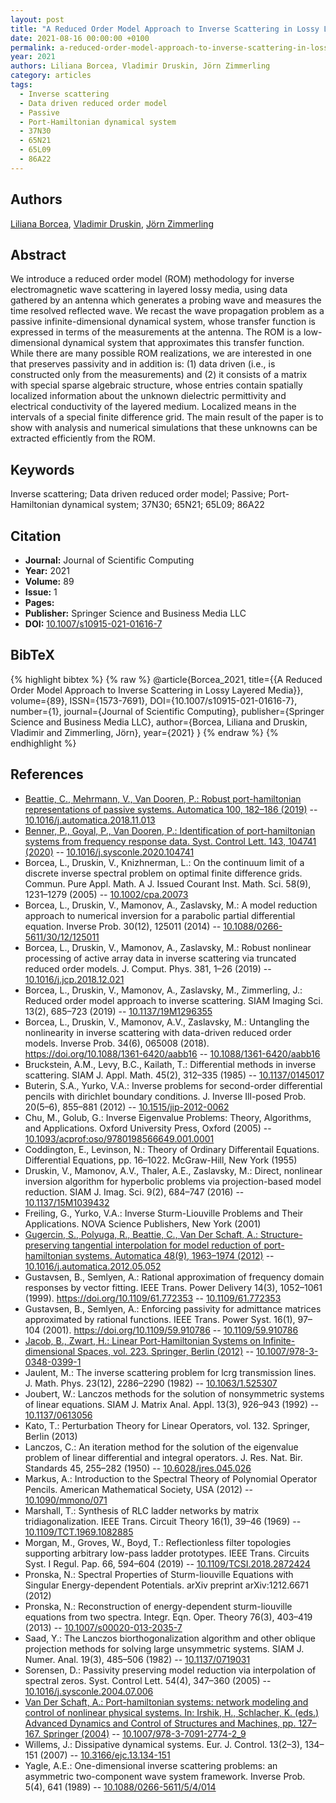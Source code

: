```yaml
---
layout: post
title: "A Reduced Order Model Approach to Inverse Scattering in Lossy Layered Media"
date: 2021-08-16 00:00:00 +0100
permalink: a-reduced-order-model-approach-to-inverse-scattering-in-lossy-layered-media
year: 2021
authors: Liliana Borcea, Vladimir Druskin, Jörn Zimmerling
category: articles
tags:
  - Inverse scattering
  - Data driven reduced order model
  - Passive
  - Port-Hamiltonian dynamical system
  - 37N30
  - 65N21
  - 65L09
  - 86A22
---
```

 
## Authors
[Liliana Borcea](authors/liliana_borcea), [Vladimir Druskin](authors/vladimir_druskin), [Jörn Zimmerling](authors/jorn_zimmerling)
 
## Abstract
We introduce a reduced order model (ROM) methodology for inverse electromagnetic wave scattering in layered lossy media, using data gathered by an antenna which generates a probing wave and measures the time resolved reflected wave. We recast the wave propagation problem as a passive infinite-dimensional dynamical system, whose transfer function is expressed in terms of the measurements at the antenna. The ROM is a low-dimensional dynamical system that approximates this transfer function. While there are many possible ROM realizations, we are interested in one that preserves passivity and in addition is: (1) data driven (i.e., is constructed only from the measurements) and (2) it consists of a matrix with special sparse algebraic structure, whose entries contain spatially localized information about the unknown dielectric permittivity and electrical conductivity of the layered medium. Localized means in the intervals of a special finite difference grid. The main result of the paper is to show with analysis and numerical simulations that these unknowns can be extracted efficiently from the ROM.
 
## Keywords
Inverse scattering; Data driven reduced order model; Passive; Port-Hamiltonian dynamical system; 37N30; 65N21; 65L09; 86A22
 
## Citation
- **Journal:** Journal of Scientific Computing
- **Year:** 2021
- **Volume:** 89
- **Issue:** 1
- **Pages:** 
- **Publisher:** Springer Science and Business Media LLC
- **DOI:** [10.1007/s10915-021-01616-7](https://doi.org/10.1007/s10915-021-01616-7)
 
## BibTeX
{% highlight bibtex %}
{% raw %}
@article{Borcea_2021,
  title={{A Reduced Order Model Approach to Inverse Scattering in Lossy Layered Media}},
  volume={89},
  ISSN={1573-7691},
  DOI={10.1007/s10915-021-01616-7},
  number={1},
  journal={Journal of Scientific Computing},
  publisher={Springer Science and Business Media LLC},
  author={Borcea, Liliana and Druskin, Vladimir and Zimmerling, Jörn},
  year={2021}
}
{% endraw %}
{% endhighlight %}
 
## References
- [Beattie, C., Mehrmann, V., Van Dooren, P.: Robust port-hamiltonian representations of passive systems. Automatica 100, 182–186 (2019)](robust-port-hamiltonian-representations-of-passive-systems) -- [10.1016/j.automatica.2018.11.013](https://doi.org/10.1016/j.automatica.2018.11.013)
- [Benner, P., Goyal, P., Van Dooren, P.: Identification of port-hamiltonian systems from frequency response data. Syst. Control Lett. 143, 104741 (2020)](identification-of-port-hamiltonian-systems-from-frequency-response-data) -- [10.1016/j.sysconle.2020.104741](https://doi.org/10.1016/j.sysconle.2020.104741)
- Borcea, L., Druskin, V., Knizhnerman, L.: On the continuum limit of a discrete inverse spectral problem on optimal finite difference grids. Commun. Pure Appl. Math. A J. Issued Courant Inst. Math. Sci. 58(9), 1231–1279 (2005) -- [10.1002/cpa.20073](https://doi.org/10.1002/cpa.20073)
- Borcea, L., Druskin, V., Mamonov, A., Zaslavsky, M.: A model reduction approach to numerical inversion for a parabolic partial differential equation. Inverse Prob. 30(12), 125011 (2014) -- [10.1088/0266-5611/30/12/125011](https://doi.org/10.1088/0266-5611/30/12/125011)
- Borcea, L., Druskin, V., Mamonov, A., Zaslavsky, M.: Robust nonlinear processing of active array data in inverse scattering via truncated reduced order models. J. Comput. Phys. 381, 1–26 (2019) -- [10.1016/j.jcp.2018.12.021](https://doi.org/10.1016/j.jcp.2018.12.021)
- Borcea, L., Druskin, V., Mamonov, A., Zaslavsky, M., Zimmerling, J.: Reduced order model approach to inverse scattering. SIAM Imaging Sci. 13(2), 685–723 (2019) -- [10.1137/19M1296355](https://doi.org/10.1137/19M1296355)
- Borcea, L., Druskin, V., Mamonov, A.V., Zaslavsky, M.: Untangling the nonlinearity in inverse scattering with data-driven reduced order models. Inverse Prob. 34(6), 065008 (2018). https://doi.org/10.1088/1361-6420/aabb16 -- [10.1088/1361-6420/aabb16](https://doi.org/10.1088/1361-6420/aabb16)
- Bruckstein, A.M., Levy, B.C., Kailath, T.: Differential methods in inverse scattering. SIAM J. Appl. Math. 45(2), 312–335 (1985) -- [10.1137/0145017](https://doi.org/10.1137/0145017)
- Buterin, S.A., Yurko, V.A.: Inverse problems for second-order differential pencils with dirichlet boundary conditions. J. Inverse Ill-posed Prob. 20(5–6), 855–881 (2012) -- [10.1515/jip-2012-0062](https://doi.org/10.1515/jip-2012-0062)
- Chu, M., Golub, G.: Inverse Eigenvalue Problems: Theory, Algorithms, and Applications. Oxford University Press, Oxford (2005) -- [10.1093/acprof:oso/9780198566649.001.0001](https://doi.org/10.1093/acprof:oso/9780198566649.001.0001)
- Coddington, E., Levinson, N.: Theory of Ordinary Differentail Equations. Differential Equations, pp. 16–1022. McGraw-Hill, New York (1955)
- Druskin, V., Mamonov, A.V., Thaler, A.E., Zaslavsky, M.: Direct, nonlinear inversion algorithm for hyperbolic problems via projection-based model reduction. SIAM J. Imag. Sci. 9(2), 684–747 (2016) -- [10.1137/15M1039432](https://doi.org/10.1137/15M1039432)
- Freiling, G., Yurko, V.A.: Inverse Sturm-Liouville Problems and Their Applications. NOVA Science Publishers, New York (2001)
- [Gugercin, S., Polyuga, R., Beattie, C., Van Der Schaft, A.: Structure-preserving tangential interpolation for model reduction of port-hamiltonian systems. Automatica 48(9), 1963–1974 (2012)](structure-preserving-tangential-interpolation-for-model-reduction-of-port-hamiltonian-systems) -- [10.1016/j.automatica.2012.05.052](https://doi.org/10.1016/j.automatica.2012.05.052)
- Gustavsen, B., Semlyen, A.: Rational approximation of frequency domain responses by vector fitting. IEEE Trans. Power Delivery 14(3), 1052–1061 (1999). https://doi.org/10.1109/61.772353 -- [10.1109/61.772353](https://doi.org/10.1109/61.772353)
- Gustavsen, B., Semlyen, A.: Enforcing passivity for admittance matrices approximated by rational functions. IEEE Trans. Power Syst. 16(1), 97–104 (2001). https://doi.org/10.1109/59.910786 -- [10.1109/59.910786](https://doi.org/10.1109/59.910786)
- [Jacob, B., Zwart, H.: Linear Port-Hamiltonian Systems on Infinite-dimensional Spaces, vol. 223. Springer, Berlin (2012)](linear-port-hamiltonian-systems-on-infinite-dimensional-spaces) -- [10.1007/978-3-0348-0399-1](https://doi.org/10.1007/978-3-0348-0399-1)
- Jaulent, M.: The inverse scattering problem for lcrg transmission lines. J. Math. Phys. 23(12), 2286–2290 (1982) -- [10.1063/1.525307](https://doi.org/10.1063/1.525307)
- Joubert, W.: Lanczos methods for the solution of nonsymmetric systems of linear equations. SIAM J. Matrix Anal. Appl. 13(3), 926–943 (1992) -- [10.1137/0613056](https://doi.org/10.1137/0613056)
- Kato, T.: Perturbation Theory for Linear Operators, vol. 132. Springer, Berlin (2013)
- Lanczos, C.: An iteration method for the solution of the eigenvalue problem of linear differential and integral operators. J. Res. Nat. Bir. Standards 45, 255–282 (1950) -- [10.6028/jres.045.026](https://doi.org/10.6028/jres.045.026)
- Markus, A.: Introduction to the Spectral Theory of Polynomial Operator Pencils. American Mathematical Society, USA (2012) -- [10.1090/mmono/071](https://doi.org/10.1090/mmono/071)
- Marshall, T.: Synthesis of RLC ladder networks by matrix tridiagonalization. IEEE Trans. Circuit Theory 16(1), 39–46 (1969) -- [10.1109/TCT.1969.1082885](https://doi.org/10.1109/TCT.1969.1082885)
- Morgan, M., Groves, W., Boyd, T.: Reflectionless filter topologies supporting arbitrary low-pass ladder prototypes. IEEE Trans. Circuits Syst. I Regul. Pap. 66, 594–604 (2019) -- [10.1109/TCSI.2018.2872424](https://doi.org/10.1109/TCSI.2018.2872424)
- Pronska, N.: Spectral Properties of Sturm-liouville Equations with Singular Energy-dependent Potentials. arXiv preprint arXiv:1212.6671 (2012)
- Pronska, N.: Reconstruction of energy-dependent sturm-liouville equations from two spectra. Integr. Eqn. Oper. Theory 76(3), 403–419 (2013) -- [10.1007/s00020-013-2035-7](https://doi.org/10.1007/s00020-013-2035-7)
- Saad, Y.: The Lanczos biorthogonalization algorithm and other oblique projection methods for solving large unsymmetric systems. SIAM J. Numer. Anal. 19(3), 485–506 (1982) -- [10.1137/0719031](https://doi.org/10.1137/0719031)
- Sorensen, D.: Passivity preserving model reduction via interpolation of spectral zeros. Syst. Control Lett. 54(4), 347–360 (2005) -- [10.1016/j.sysconle.2004.07.006](https://doi.org/10.1016/j.sysconle.2004.07.006)
- [Van Der Schaft, A.: Port-hamiltonian systems: network modeling and control of nonlinear physical systems. In: Irshik, H., Schlacher, K. (eds.) Advanced Dynamics and Control of Structures and Machines, pp. 127–167. Springer (2004)](port-hamiltonian-systems-network-modeling-and-control-of-nonlinear-physical-systems) -- [10.1007/978-3-7091-2774-2_9](https://doi.org/10.1007/978-3-7091-2774-2_9)
- Willems, J.: Dissipative dynamical systems. Eur. J. Control. 13(2–3), 134–151 (2007) -- [10.3166/ejc.13.134-151](https://doi.org/10.3166/ejc.13.134-151)
- Yagle, A.E.: One-dimensional inverse scattering problems: an asymmetric two-component wave system framework. Inverse Prob. 5(4), 641 (1989) -- [10.1088/0266-5611/5/4/014](https://doi.org/10.1088/0266-5611/5/4/014)

